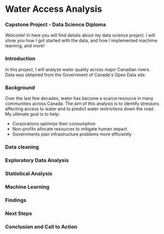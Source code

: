 # Water Access Analysis
### Capstone Project - Data Science Diploma

Welcome! In here you will find details about my data science project. I will show you how I got started with the data, and how I implemented machime learning, and more!

### Introduction
In this project, I will analyze water quality across major Canadian rivers. Data was obtained from the Government of Canada's Open Data site.

### Background
Over the last few decades, water has become a scarce resource in many communities across Canada. The aim of this analysis is to identify stressors affecting access to water and to predict water restrictions down the road. My ultimate goal is to help: 
* Corporations optimize their consumption
* Non-profits allocate resources to mitigate human impact
* Governments plan infrastructure problems more efficiently

### Data cleaning

### Exploratory Data Analysis

### Statistical Analysis

### Machine Learning

### Findings

### Next Steps

### Conclusion and Call to Action
